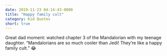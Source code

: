 ```yaml
---
date: 2019-11-23 04:14:43-0000
title: "Happy family cult"
category: Kid Quotes
short: true
---
```


Great dad moment: watched chapter 3 of the Mandalorian with my teenage daughter. “Mandalorians are so much cooler than Jedi! They’re like a happy family cult.” 😂
